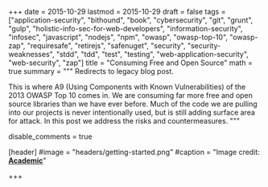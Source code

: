 +++
date = 2015-10-29
lastmod = 2015-10-29
draft = false
tags = ["application-security", "bithound", "book", "cybersecurity", "git", "grunt", "gulp", "holistic-info-sec-for-web-developers", "information-security", "infosec", "javascript", "nodejs", "npm", "owasp", "owasp-top-10", "owasp-zap", "requiresafe", "retirejs", "safenuget", "security", "security-weaknesses", "stdd", "tdd", "test", "testing", "web-application-security", "web-security", "zap"]
title = "Consuming Free and Open Source"
math = true
summary = """
Redirects to legacy blog post.

This is where A9 (Using Components with Known Vulnerabilities) of the 2013 OWASP Top 10 comes in. We are consuming far more free and open source libraries than we have ever before. Much of the code we are pulling into our projects is never intentionally used, but is still adding surface area for attack. In this post we address the risks and countermeasures.
"""

disable_comments = true

[header]
#image = "headers/getting-started.png"
#caption = "Image credit: [**Academic**](https://github.com/gcushen/hugo-academic/)"

+++

<html>
  <head>
    <title>Consuming Free and Open Source</title>
    <link rel="canonical" href="https://binarymist.wordpress.com/2015/10/29/consuming-free-and-open-source/"/>
    <meta http-equiv="content-type" content="text/html; charset=utf-8"/>
    <meta http-equiv="refresh" content="2; url=https://binarymist.wordpress.com/2015/10/29/consuming-free-and-open-source/"/>
  </head>
</html>
